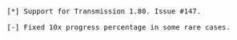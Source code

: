 <pre>
[*] Support for Transmission 1.80. Issue #147.<br>
[-] Fixed 10x progress percentage in some rare cases.<br>
</pre>